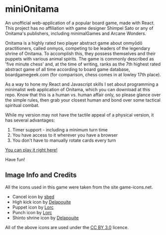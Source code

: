 # miniOnitama
An unofficial web-application of a popular board game, made with React. This project has no affiliation with game designer
Shimpei Sato or any of Onitama's publishers, including minimalGames and Arcane Wonders.

Onitama is a highly rated two player abstract game about onmyōdō practitioners, called onmyos,
competing to be leaders of the legendary shrine of Onitama. To accomplish this, they possess themselves and their puppets 
with various animal spirits. The game is commonly described as 'five minute chess' and, at the time of writing, ranks as the 7th highest rated abstract game of all time according to board game database, boardgamegeek.com 
(for comparison, chess comes in at lowley 17th place).

As a way to hone my React and Javascript skills
I set about programming a minimalist web application of Onitama, which you can download at this repo. Know that this is a human
vs. human affair only, so please glance over the
simple rules, then grab your closest human and bond over some tactical spiritual combat. 

While my version may not have the tactile appeal of a physical version, it has several advantages:
<ol>
<li>Timer support - including a minimum turn time</li>
<li>You have access to it wherever you have a browser</li>
<li>You don't have to manually rotate cards every turn</li>
</ol>

<a href="http://piercecarruthers.com/onitama">
  You can play it right here!
</a>

Have fun!


<h2>Image Info and Credits</h2>
All the icons used in this game were taken from the site game-icons.net.
<ul>
  <li>Cancel icon by <a href="http://game-icons.net/sbed/originals/cancel.html">sbed</a></li>
  <li>High kick icon by <a href="http://game-icons.net/delapouite/originals/high-kick.html">Delapouite</a></li>
  <li>Puppet icon by <a href="http://game-icons.net/lorc/originals/puppet.html">Lorc</a></li>
  <li>Punch icon by <a href="http://game-icons.net/lorc/originals/punch.html">Lorc</a></li>
  <li>Shinto shrine icon by <a href="http://game-icons.net/delapouite/originals/shinto-shrine.html">Delapouite</a></li>
</ul>
    All of the above icons are used under the <a href="https://creativecommons.org/licenses/by/3.0/">CC BY 3.0</a> licence.
